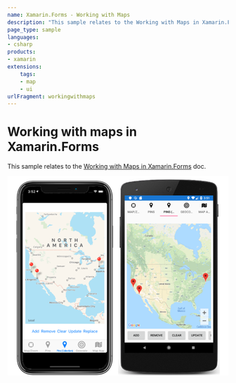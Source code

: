 ```yaml
---
name: Xamarin.Forms - Working with Maps
description: "This sample relates to the Working with Maps in Xamarin.Forms doc"
page_type: sample
languages:
- csharp
products:
- xamarin
extensions:
    tags:
    - map
    - ui
urlFragment: workingwithmaps
---
```

# Working with maps in Xamarin.Forms

This sample relates to the [Working with Maps in Xamarin.Forms](https://docs.microsoft.com/xamarin/xamarin-forms/user-interface/map) doc.

![Working with Maps application screenshot](Screenshots/01All.png "Working with Maps application screenshot")
